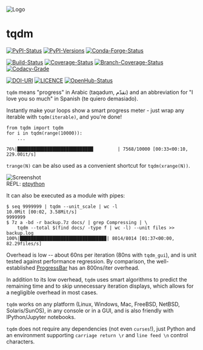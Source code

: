 ![Logo](https://raw.githubusercontent.com/tqdm/tqdm/master/images/logo.gif)

tqdm
====

[![PyPI-Status](https://img.shields.io/pypi/v/tqdm.svg)](https://pypi.python.org/pypi/tqdm) [![PyPI-Versions](https://img.shields.io/pypi/pyversions/tqdm.svg)](https://pypi.python.org/pypi/tqdm) [![Conda-Forge-Status](https://anaconda.org/conda-forge/tqdm/badges/version.svg)](https://anaconda.org/conda-forge/tqdm)

[![Build-Status](https://travis-ci.org/tqdm/tqdm.svg?branch=master)](https://travis-ci.org/tqdm/tqdm) [![Coverage-Status](https://coveralls.io/repos/tqdm/tqdm/badge.svg?branch=master)](https://coveralls.io/github/tqdm/tqdm) [![Branch-Coverage-Status](https://codecov.io/gh/tqdm/tqdm/branch/master/graph/badge.svg)](https://codecov.io/gh/tqdm/tqdm) [![Codacy-Grade](https://api.codacy.com/project/badge/Grade/3f965571598f44549c7818f29cdcf177)](https://www.codacy.com/app/tqdm/tqdm?utm_source=github.com&amp;utm_medium=referral&amp;utm_content=tqdm/tqdm&amp;utm_campaign=Badge_Grade)

[![DOI-URI](https://zenodo.org/badge/21637/tqdm/tqdm.svg)](https://zenodo.org/badge/latestdoi/21637/tqdm/tqdm) [![LICENCE](https://img.shields.io/pypi/l/tqdm.svg)](https://raw.githubusercontent.com/tqdm/tqdm/master/LICENCE) [![OpenHub-Status](https://www.openhub.net/p/tqdm/widgets/project_thin_badge?format=gif)](https://www.openhub.net/p/tqdm?ref=Thin+badge)

`tqdm` means "progress" in Arabic (taqadum, تقدّم) and an abbreviation for "I love you so much" in Spanish (te quiero demasiado).

Instantly make your loops show a smart progress meter - just wrap any iterable with `tqdm(iterable)`, and you're done!

``` sourceCode
from tqdm import tqdm
for i in tqdm(range(10000)):
    ...
```

`76%|████████████████████████████         | 7568/10000 [00:33<00:10, 229.00it/s]`

`trange(N)` can be also used as a convenient shortcut for `tqdm(xrange(N))`.

![Screenshot](https://raw.githubusercontent.com/tqdm/tqdm/master/images/tqdm.gif)  
REPL: [ptpython](https://github.com/jonathanslenders/ptpython)

It can also be executed as a module with pipes:

``` sourceCode
$ seq 9999999 | tqdm --unit_scale | wc -l
10.0Mit [00:02, 3.58Mit/s]
9999999
$ 7z a -bd -r backup.7z docs/ | grep Compressing | \
    tqdm --total $(find docs/ -type f | wc -l) --unit files >> backup.log
100%|███████████████████████████████▉| 8014/8014 [01:37<00:00, 82.29files/s]
```

Overhead is low -- about 60ns per iteration (80ns with `tqdm_gui`), and is unit tested against performance regression. By comparison, the well-established [ProgressBar](https://github.com/niltonvolpato/python-progressbar) has an 800ns/iter overhead.

In addition to its low overhead, `tqdm` uses smart algorithms to predict the remaining time and to skip unnecessary iteration displays, which allows for a negligible overhead in most cases.

`tqdm` works on any platform (Linux, Windows, Mac, FreeBSD, NetBSD, Solaris/SunOS), in any console or in a GUI, and is also friendly with IPython/Jupyter notebooks.

`tqdm` does not require any dependencies (not even `curses`!), just Python and an environment supporting `carriage return \r` and `line feed \n` control characters.
